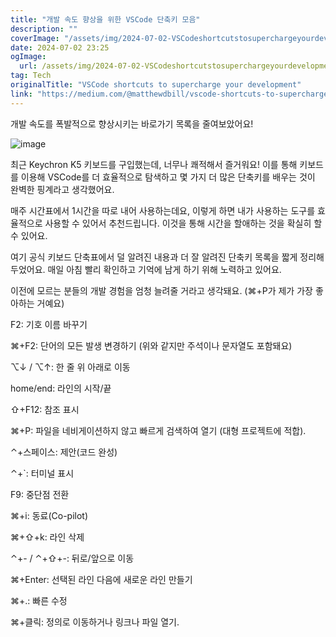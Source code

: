 ```yaml
---
title: "개발 속도 향상을 위한 VSCode 단축키 모음"
description: ""
coverImage: "/assets/img/2024-07-02-VSCodeshortcutstosuperchargeyourdevelopment_0.png"
date: 2024-07-02 23:25
ogImage: 
  url: /assets/img/2024-07-02-VSCodeshortcutstosuperchargeyourdevelopment_0.png
tag: Tech
originalTitle: "VSCode shortcuts to supercharge your development"
link: "https://medium.com/@matthewdbill/vscode-shortcuts-to-supercharge-your-development-c58fcab3e7bc"
---
```



개발 속도를 폭발적으로 향상시키는 바로가기 목록을 줄여보았어요!

![image](/assets/img/2024-07-02-VSCodeshortcutstosuperchargeyourdevelopment_0.png)

최근 Keychron K5 키보드를 구입했는데, 너무나 쾌적해서 즐거워요! 이를 통해 키보드를 이용해 VSCode를 더 효율적으로 탐색하고 몇 가지 더 많은 단축키를 배우는 것이 완벽한 핑계라고 생각했어요.

매주 시간표에서 1시간을 따로 내어 사용하는데요, 이렇게 하면 내가 사용하는 도구를 효율적으로 사용할 수 있어서 추천드립니다. 이것을 통해 시간을 할애하는 것을 확실히 할 수 있어요.

<div class="content-ad"></div>

여기 공식 키보드 단축표에서 덜 알려진 내용과 더 잘 알려진 단축키 목록을 짧게 정리해 두었어요. 매일 아침 빨리 확인하고 기억에 남게 하기 위해 노력하고 있어요.

이전에 모르는 분들의 개발 경험을 엄청 늘려줄 거라고 생각돼요. (⌘+P가 제가 가장 좋아하는 거예요)

F2: 기호 이름 바꾸기

⌘+F2: 단어의 모든 발생 변경하기 (위와 같지만 주석이나 문자열도 포함돼요)

<div class="content-ad"></div>

⌥↓ / ⌥↑: 한 줄 위 아래로 이동

home/end: 라인의 시작/끝

⇧+F12: 참조 표시

⌘+P: 파일을 네비게이션하지 않고 빠르게 검색하여 열기 (대형 프로젝트에 적합).

<div class="content-ad"></div>

⌃+스페이스: 제안(코드 완성)

⌃+`: 터미널 표시

F9: 중단점 전환

⌘+i: 동료(Co-pilot)

<div class="content-ad"></div>

⌘+⇧+k: 라인 삭제

⌃+- / ⌃+⇧+-: 뒤로/앞으로 이동

⌘+Enter: 선택된 라인 다음에 새로운 라인 만들기

⌘+.: 빠른 수정

<div class="content-ad"></div>

⌘+클릭: 정의로 이동하거나 링크나 파일 열기.